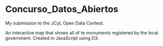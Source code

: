 # Concurso_Datos_Abiertos
My submission to the JCyL Open Data Contest.

An interactive map that shows all of te monuments registered by the local government. Created in JavaScript using D3.
